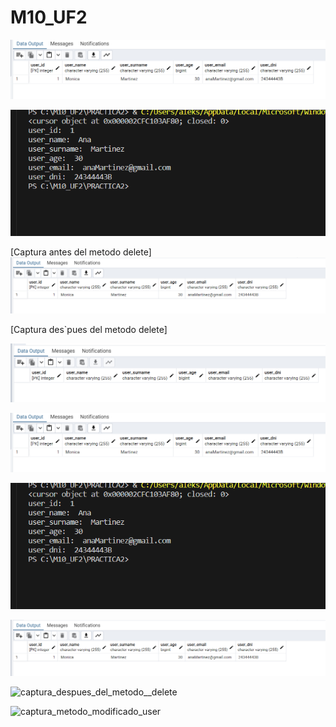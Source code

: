 # M10_UF2





![captura_metodo_update](captura_metodo_update.png)

![captura_metodo_read](captura_metodo_read.png)

[Captura antes del metodo delete]
![Captura antes del metodo delete](captura_antes_Del_metodo_delete.png)

[Captura des`pues del metodo delete]

![Captura despues del metodo delete](captura_despues_del_metodo_delete.png)


![captura_metodo_update](captura_metodo_update.png)

![captura_metodo_read](captura_metodo_read.png)



![captura_antes_Del_metodo_delete](captura_antes_Del_metodo_delete.png)

![captura_despues_del_metodo__delete](captura_despues_del_metodo__delete.png)

![captura_metodo_modificado_user](captura_metodo_modificado_user.png)
